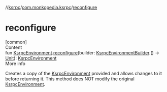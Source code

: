 //[ksrpc](../index.md)/[com.monkopedia.ksrpc](index.md)/[reconfigure](reconfigure.md)



# reconfigure  
[common]  
Content  
fun [KsrpcEnvironment](-ksrpc-environment/index.md).[reconfigure](reconfigure.md)(builder: [KsrpcEnvironmentBuilder](-ksrpc-environment-builder/index.md).() -> [Unit](https://kotlinlang.org/api/latest/jvm/stdlib/kotlin/-unit/index.html)): [KsrpcEnvironment](-ksrpc-environment/index.md)  
More info  


Creates a copy of the [KsrpcEnvironment](-ksrpc-environment/index.md) provided and allows changes to it before returning it. This method does NOT modify the original [KsrpcEnvironment](-ksrpc-environment/index.md).

  



